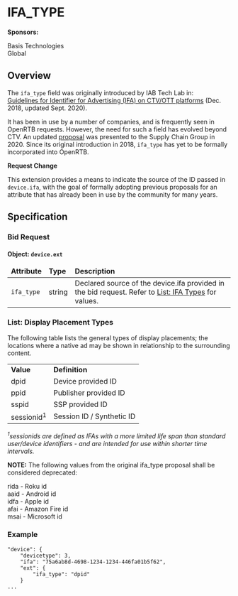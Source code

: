 # IFA_TYPE
**Sponsors:** 

Basis Technologies<br />
Global

## Overview
The `ifa_type` field was originally introduced by IAB Tech Lab in:<br />
[Guidelines for Identifier for Advertising (IFA) on CTV/OTT platforms](https://iabtechlab.com/wp-content/uploads/2018/12/OTT-IFA-guidelines.final_Dec2018.pdf)
(Dec. 2018, updated Sept. 2020).

It has been in use by a number of companies, and is frequently seen in OpenRTB requests. However, the need for such a field has evolved beyond CTV. 
An updated [proposal](https://docs.google.com/document/d/1ko5l88-sS-7HC7TZJW_BwvCAk9f7gzLsFXRp1QjHimM/edit) was presented to the Supply Chain Group in 2020. Since its original introduction in 2018, `ifa_type` has yet to be formally incorporated into OpenRTB. 

**Request Change**

This extension provides a means to indicate the source of the ID passed in `device.ifa`, with the goal of formally adopting previous proposals for an attribute that has already been in use by the community for many years.

## Specification
### Bid Request
#### Object: `device.ext` <a name="object_deviceext"></a>
<table>
  <thead>
    <tr>
      <td>
        <strong>Attribute</strong>
      </td>
      <td>
        <strong>Type</strong>
      </td>
      <td>
        <strong>Description</strong>
      </td>
    </tr>
  </thead>
  <tbody>
    <tr>
      <td>
        <code>ifa_type</code>
      </td>
      <td>
        string
      </td>
      <td>
        Declared source of the device.ifa provided in the bid request. Refer to <a href="">List: IFA Types</a> for values.
      </td>
    </tr>
  </tbody>
</table>

### List:  Display Placement Types <a name="list_ifatypes"></a>

The following table lists the general types of display placements; the locations where a native ad may be shown in relationship to the surrounding content.

<table>
  <tr>
    <td><strong>Value</strong></td>
    <td><strong>Definition</strong></td>
  </tr>
  <tr>
    <td>dpid</td>
    <td>Device provided ID</td>
  </tr>
  <tr>
    <td>ppid</td>
    <td>Publisher provided ID</td>
  </tr>
  <tr>
    <td>sspid</td>
    <td>SSP provided ID</td>
  </tr>
  <tr>
    <td>sessionid<sup>1</sup></td>
    <td>Session ID / Synthetic ID</td>
  </tr>
</table>

*<sup>1</sup>sessionids are defined as IFAs with a more limited life span than standard user/device identifiers - and are intended for use within shorter time intervals.*

**NOTE:** The following values from the original ifa_type proposal shall be considered deprecated:

rida - Roku id<br />
aaid - Android id<br />
idfa - Apple id<br />
afai - Amazon Fire id<br />
msai - Microsoft id<br />
### Example
```
"device": {
	"devicetype": 3,
	"ifa": "75a6ab8d-4698-1234-1234-446fa01b5f62",
	"ext": {
    	"ifa_type": "dpid"
	}
...
```

